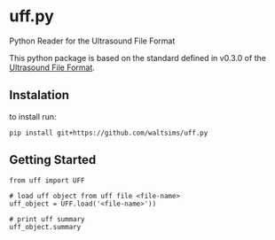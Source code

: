 # uff.py

Python Reader for the Ultrasound File Format

This python package is based on the standard defined in v0.3.0 of
the [Ultrasound File Format](https://bitbucket.org/ultrasound_file_format/uff/wiki/Home).

## Instalation

to install run:

```pip install git+https://github.com/waltsims/uff.py```

## Getting Started

``` python3
from uff import UFF

# load uff object from uff file <file-name>
uff_object = UFF.load('<file-name>'))

# print uff summary
uff_object.summary
```


